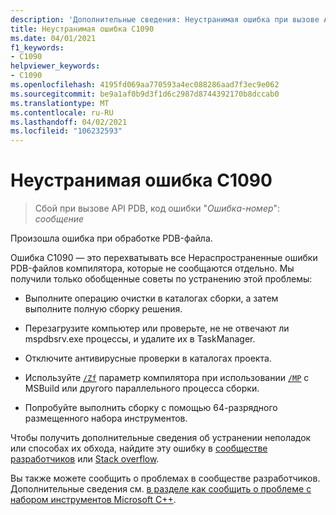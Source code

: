 ```yaml
---
description: 'Дополнительные сведения: Неустранимая ошибка при вызове API PDB C1090'
title: Неустранимая ошибка C1090
ms.date: 04/01/2021
f1_keywords:
- C1090
helpviewer_keywords:
- C1090
ms.openlocfilehash: 4195fd069aa770593a4ec088286aad7f3ec9e062
ms.sourcegitcommit: be9a1af0b9d3f1d6c2987d8744392170b8dccab0
ms.translationtype: MT
ms.contentlocale: ru-RU
ms.lasthandoff: 04/02/2021
ms.locfileid: "106232593"
---
```

# <a name="fatal-error-c1090"></a>Неустранимая ошибка C1090

> Сбой при вызове API PDB, код ошибки "*Ошибка-номер*": *сообщение*

Произошла ошибка при обработке PDB-файла.

Ошибка C1090 — это перехватывать все Нераспространенные ошибки PDB-файлов компилятора, которые не сообщаются отдельно. Мы получили только обобщенные советы по устранению этой проблемы:

- Выполните операцию очистки в каталогах сборки, а затем выполните полную сборку решения.

- Перезагрузите компьютер или проверьте, не не отвечают ли mspdbsrv.exe процессы, и удалите их в TaskManager.

- Отключите антивирусные проверки в каталогах проекта.

- Используйте [`/Zf`](../../build/reference/zf.md) параметр компилятора при использовании [`/MP`](../../build/reference/mp-build-with-multiple-processes.md) с MSBuild или другого параллельного процесса сборки.

- Попробуйте выполнить сборку с помощью 64-разрядного размещенного набора инструментов.

Чтобы получить дополнительные сведения об устранении неполадок или способах их обхода, найдите эту ошибку в [сообществе разработчиков](https://aka.ms/vsfeedback/browsecpp) или [Stack overflow](https://stackoverflow.com/search?q=C1090).

Вы также можете сообщить о проблемах в сообществе разработчиков. Дополнительные сведения см. [в разделе как сообщить о проблеме с набором инструментов Microsoft C++](../../overview/how-to-report-a-problem-with-the-visual-cpp-toolset.md).
